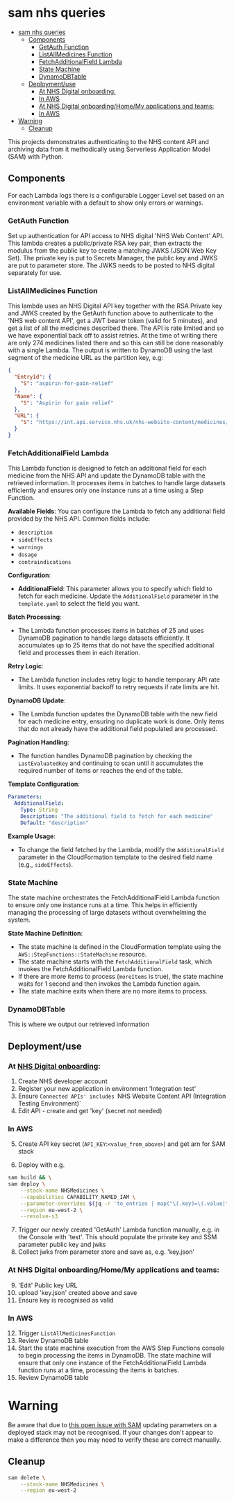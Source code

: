 # sam nhs queries

- [sam nhs queries](#sam-nhs-queries)
  - [Components](#components)
    - [GetAuth Function](#getauth-function)
    - [ListAllMedicines Function](#listallmedicines-function)
    - [FetchAdditionalField Lambda](#fetchadditionalfield-lambda)
    - [State Machine](#state-machine)
    - [DynamoDBTable](#dynamodbtable)
  - [Deployment/use](#deploymentuse)
    - [At NHS Digital onboarding:](#at-nhs-digital-onboarding)
    - [In AWS](#in-aws)
    - [At NHS Digital onboarding/Home/My applications and teams:](#at-nhs-digital-onboardinghomemy-applications-and-teams)
    - [In AWS](#in-aws-1)
- [Warning](#warning)
  - [Cleanup](#cleanup)

This projects demonstrates authenticating to the NHS content API and archiving data from it methodically using Serverless Application Model (SAM) with Python.

## Components 

For each Lambda logs there is a configurable Logger Level set based on an environment variable with a default to show only errors or warnings.

### GetAuth Function

Set up authentication for API access to NHS digital 'NHS Web Content' API. This lambda creates a public/private RSA key pair, then extracts the modulus from the public key to create a matching JWKS (JSON Web Key Set). The private key is put to Secrets Manager, the public key and JWKS are put to parameter store. The JWKS needs to be posted to NHS digital separately for use.

### ListAllMedicines Function

This lambda uses an NHS Digital API key together with the RSA Private key and JWKS created by the GetAuth function above to authenticate to the 'NHS web content API', get a JWT bearer token (valid for 5 minutes), and get a list of all the medicines described there. The API is rate limited and so we have exponential back off to assist retries. At the time of writing there are only 274 medicines listed there and so this can still be done reasonably with a single Lambda. The output is written to DynamoDB using the last segment of the medicine URL as the partition key, e.g:

```json
{
  "EntryId": {
    "S": "aspirin-for-pain-relief"
  },
  "Name": {
    "S": "Aspirin for pain relief"
  },
  "URL": {
    "S": "https://int.api.service.nhs.uk/nhs-website-content/medicines/aspirin-for-pain-relief/"
  }
}
```

### FetchAdditionalField Lambda

This Lambda function is designed to fetch an additional field for each medicine from the NHS API and update the DynamoDB table with the retrieved information. It processes items in batches to handle large datasets efficiently and ensures only one instance runs at a time using a Step Function.

**Available Fields**: You can configure the Lambda to fetch any additional field provided by the NHS API. Common fields include:
- `description`
- `sideEffects`
- `warnings`
- `dosage`
- `contraindications`

**Configuration**:
- **AdditionalField**: This parameter allows you to specify which field to fetch for each medicine. Update the `AdditionalField` parameter in the `template.yaml` to select the field you want.

**Batch Processing**:
- The Lambda function processes items in batches of 25 and uses DynamoDB pagination to handle large datasets efficiently. It accumulates up to 25 items that do not have the specified additional field and processes them in each iteration.

**Retry Logic**:
- The Lambda function includes retry logic to handle temporary API rate limits. It uses exponential backoff to retry requests if rate limits are hit.

**DynamoDB Update**:
- The Lambda function updates the DynamoDB table with the new field for each medicine entry, ensuring no duplicate work is done. Only items that do not already have the additional field populated are processed.

**Pagination Handling**:
- The function handles DynamoDB pagination by checking the `LastEvaluatedKey` and continuing to scan until it accumulates the required number of items or reaches the end of the table.

**Template Configuration**:
```yaml
Parameters:
  AdditionalField:
    Type: String
    Description: "The additional field to fetch for each medicine"
    Default: "description"
```

**Example Usage**:
- To change the field fetched by the Lambda, modify the `AdditionalField` parameter in the CloudFormation template to the desired field name (e.g., `sideEffects`).

### State Machine

The state machine orchestrates the FetchAdditionalField Lambda function to ensure only one instance runs at a time. This helps in efficiently managing the processing of large datasets without overwhelming the system.

**State Machine Definition**:
- The state machine is defined in the CloudFormation template using the `AWS::StepFunctions::StateMachine` resource.
- The state machine starts with the `FetchAdditionalField` task, which invokes the FetchAdditionalField Lambda function.
- If there are more items to process (`moreItems` is true), the state machine waits for 1 second and then invokes the Lambda function again.
- The state machine exits when there are no more items to process.

### DynamoDBTable

This is where we output our retrieved information

## Deployment/use

### At [NHS Digital onboarding](https://onboarding.prod.api.platform.nhs.uk/):

1. Create NHS developer account
2. Register your new application in environment 'Integration test'
3. Ensure `Connected APIs' includes `NHS Website Content API (Integration Testing Environment)`
4. Edit API - create and get 'key' (secret not needed)

### In AWS

5. Create API key secret (`API_KEY`:`<value_from_above>`) and get arn for SAM stack

6. Deploy with e.g.

```bash
sam build && \
sam deploy \
    --stack-name NHSMedicines \
    --capabilities CAPABILITY_NAMED_IAM \
    --parameter-overrides $(jq -r 'to_entries | map("\(.key)=\(.value|tostring)") | .[]' vars.json) \
    --region eu-west-2 \
    --resolve-s3 
```

7. Trigger our newly created 'GetAuth' Lambda function manually, e.g. in the Console with 'test'. This should populate the private key and SSM parameter public key and jwks
8. Collect jwks from parameter store and save as, e.g. 'key.json'

### At NHS Digital onboarding/Home/My applications and teams:

9. 'Edit' Public key URL
10. upload 'key.json' created above and save
11. Ensure key is recognised as valid

### In AWS

12. Trigger `ListAllMedicinesFunction` 
13. Review DynamoDB table
14. Start the state machine execution from the AWS Step Functions console to begin processing the items in DynamoDB. The state machine will ensure that only one instance of the FetchAdditionalField Lambda function runs at a time, processing the items in batches.
15.  Review DynamoDB table

# Warning

Be aware that due to [this open issue with SAM](https://github.com/aws/aws-sam-cli/issues/4404) updating parameters on a deployed stack may not be recognised. If your changes don't appear to make a difference then you may need to verify these are correct manually.

## Cleanup

```bash
sam delete \
    --stack-name NHSMedicines \
    --region eu-west-2
```
